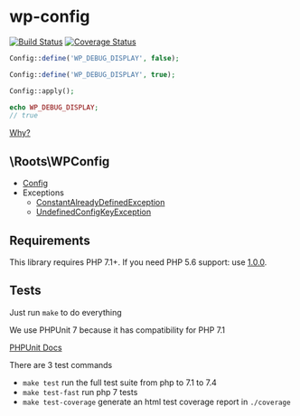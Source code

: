 # wp-config

[![Build Status](https://travis-ci.com/roots/wp-config.svg?branch=master)](https://travis-ci.com/roots/wp-config) 
[![Coverage Status](https://coveralls.io/repos/github/roots/wp-config/badge.svg?branch=master)](https://coveralls.io/github/roots/wp-config?branch=master)

```php
Config::define('WP_DEBUG_DISPLAY', false);

Config::define('WP_DEBUG_DISPLAY', true);

Config::apply();

echo WP_DEBUG_DISPLAY;
// true
```

[Why?](./docs/why.md)

## \Roots\WPConfig

- [Config](./src/Config.php)
- Exceptions
  - [ConstantAlreadyDefinedException](./src/Exceptions/ConstantAlreadyDefinedException.php)
  - [UndefinedConfigKeyException](./src/Exceptions/UndefinedConfigKeyException.php)

## Requirements

This library requires PHP 7.1+. If you need PHP 5.6 support: use [1.0.0](https://github.com/roots/wp-config/tree/1.0.0).

## Tests

Just run `make` to do everything

We use PHPUnit 7 because it has compatibility for PHP 7.1

[PHPUnit Docs](https://phpunit.readthedocs.io/en/7.5/)

There are 3 test commands

- `make test` run the full test suite from php to 7.1 to 7.4
- `make test-fast` run php 7 tests
- `make test-coverage` generate an html test coverage report in `./coverage`
